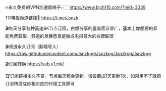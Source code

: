 🔥永久免费的VPN加速器梯子👉🏻 https://www.bjch110.com/?mid=3039

TG电报频道链接🔗 https://t.me/Jsnzk

🎬每天分享各种高速8K节点订阅，白嫖分享的覆盖面非常广，基本上你想要的都能免费获取，频道的发展愿景是做成电报最大的白嫖联盟

🎬频道永久订阅（翻墙导入） 
https://raw.githubusercontent.com/Jsnzkpg/Jsnzkpg/Jsnzkpg/Jsnzkpg

🎬订阅转换 https://sub.v1.mk/

🏆订阅链接永久不变，节点每天都会更新，请设置成1天更新1次，如果用不了就把订阅转换成你相对应的代理工具即可
